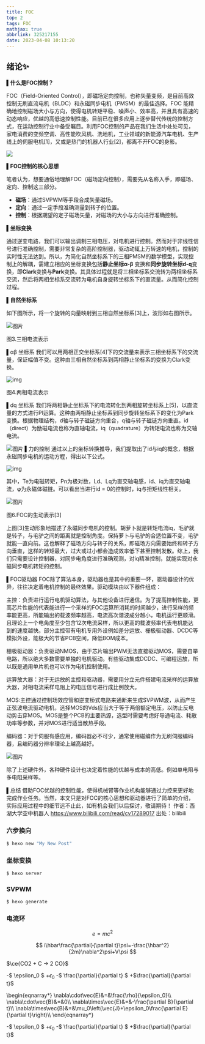 ```yaml
---
title: FOC
top: 2
tags: FOC
mathjax: true
abbrlink: 325217155
date: 2023-04-08 10:13:20
---
```


  
<meta name="referrer" content="no-referrer"/>

## 绪论:sparkles:

**▌什么是FOC控制？**

FOC（Field-Oriented Control），即磁场定向控制，也称矢量变频，是目前高效控制无刷直流电机（BLDC）和永磁同步电机（PMSM）的最佳选择。FOC 能精确地控制磁场大小与方向，使得电机转矩平稳、噪声小、效率高，并且具有高速的动态响应，优越的高低速控制性能。目前已在很多应用上逐步替代传统的控制方式，在运动控制行业中备受瞩目。利用FOC控制的产品在我们生活中处处可见，家电消费的变频空调、高性能吹风机、洗地机，工业领域的新能源汽车电机、生产线上的伺服电机[1]，又或是热门的机器人行业[2]，都离不开FOC的身影。 

![](https://i0.hdslb.com/bfs/article/db010619e98e39b5893894306e04e9c642c0353e.png@942w_393h_progressive.webp)

 <!-- more -->

**▌FOC控制的核心思想**

笔者认为，想要通俗地理解FOC（磁场定向控制），需要先从名称入手，即磁场、定向、控制这三部分。

- **磁场**：通过SVPWM等手段合成矢量磁场。
- **定向**：通过一定手段准确测量到转子的位置。
- **控制**：根据期望的定子磁场矢量，对磁场的大小与方向进行准确控制。

**▌坐标变换**

通过逆变电路，我们可以输出调制三相电压，对电机进行控制。然而对于非线性信号进行准确控制，需要非常复杂的高阶控制器，驱动动辄上万转速的电机，控制的实时性无法达到。所以，为简化自然坐标系下的三相PMSM的数学模型，实现控制上的解耦，需建立相应的坐标变换包括**静止坐标α-β** 变换和**同步旋转坐标d-q**变换，即**Clark**变换与**Park**变换。其具体过程就是将三相坐标系交流转为两相坐标系交流，然后将两相坐标系交流转为电机自身旋转坐标系下的直流量。从而简化控制过程。

**▌自然坐标系**

如下图所示，将一个旋转的向量映射到三相自然坐标系[3]上，波形如右图所示。

![图片](https://i0.hdslb.com/bfs/article/3e02d54e2068263974f88ce726d65ffa182f63bd.gif@942w_486h_progressive.webp)

图3.三相电流表示

▌αβ 坐标系
我们可以用两相正交坐标系[4]下的交流量来表示三相坐标系下的交流量，保证幅值不变。这种由三相自然坐标系到两相静止坐标系的变换为Clark变换。

![img](https://i0.hdslb.com/bfs/article/f52d3004f9818610096eb3eec4e2ddcad005f4f9.gif@942w_486h_progressive.webp)

图4.两相电流表示

▌dq 坐标系
我们将两相静止坐标系下的电流转化到两相旋转坐标系上[5]，以直流量的方式进行PI运算。这种由两相静止坐标系到同步旋转坐标系下的变化为Park变换。根据物理结构，d轴与转子磁链方向重合，q轴与转子磁链方向垂直。id（direct）为励磁电流也称为直轴电流，iq（quadrature）为转矩电流也称为交轴电流。 

![图片](https://i0.hdslb.com/bfs/article/63658e2d6f2a72cdbeb45a9b7d17c7dc923077b0.gif@942w_486h_progressive.webp)
▌力的控制
通过以上的坐标转换推导，我们提取出了id与iq的概念，根据永磁同步电机的运动方程，得出以下公式。

![img](https://i0.hdslb.com/bfs/article/d98e9de053f24a3800ff14abb22f3dfb52801a11.png@942w_173h_progressive.webp)

其中，Te为电磁转矩，Pn为极对数，Ld、Lq为直交轴电感，id、iq为直交轴电流，φ为永磁体磁链。可以看出当进行id = 0的控制时，iq与扭矩线性相关。

![图片](https://i0.hdslb.com/bfs/article/d6a5c1466eb6dd833358f730f14fb12b9f6ffbf5.jpg@675w_408h_progressive.webp)

图6.FOC的生动表示[3]

上图[3]生动形象地描述了永磁同步电机的控制。胡萝卜就是转矩电流iq，毛驴就是转子，与毛驴之间的距离就是控制角度。保持萝卜与毛驴的合适位置不变，毛驴就能一直向前。这也解释了磁场方向与转子的关系，即磁场方向需要始终和转子方向垂直，这样的转矩最大，过大或过小都会造成效率低下甚至控制发散。综上，我们只需要设计控制器，对同步电角度进行准确观测，对iq精准控制，就能实现对永磁同步电机转矩的控制。

▌FOC驱动器
FOC除了算法本身，驱动器也是其中的重要一环，驱动器设计的优异，往往决定着电机控制的最终效果。驱动模块由以下器件组成：

主控：负责进行运行电机驱动算法，与其他设备进行通信。为了提高控制性能，更高芯片性能的代表能进行一个采样的FOC运算所消耗的时间越少，进行采样的频率能更高，所能输出的载波频率越高，电流高次谐波成分越小，电机运行更顺滑。且理论上一个电角度至少包含12次电流采样，所以更高的载波频率代表电机能达到的速度越快。部分主控带有电机专用外设例如差分运放、栅极驱动器、DCDC等模拟外设，能极大的节省PCB空间，降低BOM成本。

栅极驱动器：负责驱动NMOS，由于芯片输出PWM无法直接驱动MOS，需要自举电路，所以绝大多数需要单独的电机驱动。有些驱动集成DCDC、可编程运放，所以既是通用单片机也可以作为电机控制使用。

运算放大器：对于无运放的主控和驱动器，需要用分立元件搭建电流采样的运算放大器，对相电流采样电阻上的电压信号进行成比例放大。

MOS:主控通过控制场效应管和逆变桥式电路来通断来生成SVPWM波，从而产生正弦波电流驱动电机，选择MOS的Vds应当大于等于两倍额定电压，以防止反电动势击穿MOS。MOS是整个PCB的主要热源，选型时需要考虑好导通电流、耗散功率等参数，并对MOS进行适当散热手段。

编码器：对于伺服有感应用，编码器必不可少，通常使用磁编作为无刷伺服编码器，且编码器分辨率理论上越高越好。

![图片](https://i0.hdslb.com/bfs/article/fdcd2318c3b6be047b819b383d5dfd206e8425d7.png@942w_854h_progressive.webp)

除了上述硬件外，各种硬件设计也决定着性能的优越与成本的高低。例如单电阻与多电阻采样等。

▌总结
借助FOC优越的控制性能，使得机械臂等作业机构能够通过力控来更好地完成作业任务。当然，本文只是对FOC的核心思想和驱动器进行了简单的介绍，实际应用过程中的细节远不止此，如有机会我们以后探讨，敬请期待！ 作者：西湖大学空中机器人 https://www.bilibili.com/read/cv17289017 出处：bilibili

### 六步换向

``` bash
$ hexo new "My New Post"
```

### 坐标变换

``` bash
$ hexo server
```

### SVPWM

``` bash
$ hexo generate
```

### 电流环


$$\begin{equation} \label{eq1}
e=mc^2
\end{equation}$$

$$
i\hbar\frac{\partial}{\partial t}\psi=-\frac{\hbar^2}{2m}\nabla^2\psi+V\psi
$$

$\ce{CO2 + C -> 2 CO}$

-$ \epsilon_0 $
+$\epsilon_0$
-$ \frac{\partial}{\partial t} $
+$\frac{\partial}{\partial t}$

\begin{eqnarray\*}
\nabla\cdot\vec{E}&=&\frac{\rho}{\epsilon_0}\\\\
\nabla\cdot\vec{B}&=&0\\\\
\nabla\times\vec{E}&=&-\frac{\partial B}{\partial t}\\\\
\nabla\times\vec{B}&=&\mu_0\left(\vec{J}+\epsilon_0\frac{\partial E}{\partial t}\right)\\\\
\end{eqnarray\*}

-$ \epsilon_0 $
+$\epsilon_0$
-$ \frac{\partial}{\partial t} $
+$\frac{\partial}{\partial t}$